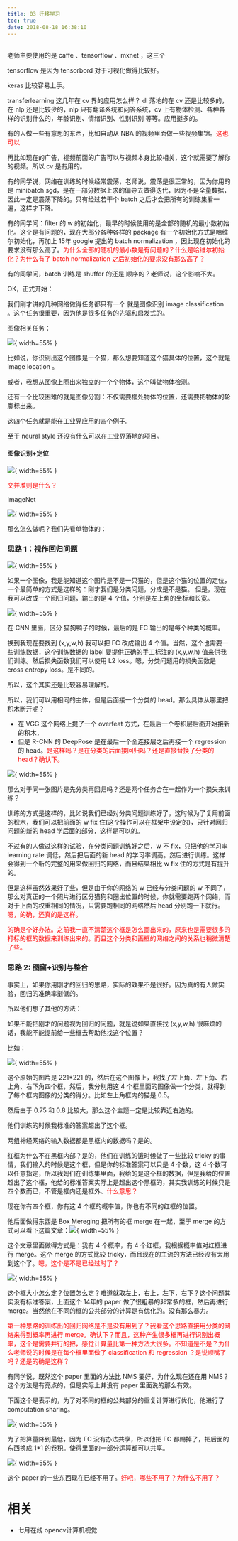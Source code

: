 ```yaml
---
title: 03 迁移学习
toc: true
date: 2018-08-18 16:38:10
---
```



##

老师主要使用的是 caffe 、tensorflow 、mxnet ，这三个

tensorflow 是因为 tensorbord 对于可视化做得比较好。

keras 比较容易上手。

transferlearning  这几年在 cv 界的应用怎么样？ dl 落地的在 cv 还是比较多的，在 nlp 还是比较少的，nlp 只有翻译系统和问答系统，cv 上有物体检测、各种各样的识别什么的，年龄识别、情绪识别、性别识别 等等。应用挺多的。

有的人做一些有意思的东西，比如自动从 NBA 的视频里面做一些视频集锦。<span style="color:red;">这也可以</span>

再比如现在的广告，视频前面的广告可以与视频本身比较相关，这个就需要了解你的视频。所以 cv 是有用的。

有的同学说，网络在训练的时候经常震荡，老师说，震荡是很正常的，因为你用的是 minibatch sgd，是在一部分数据上求的偏导去做得迭代，因为不是全量数据，因此一定是震荡下降的。只有经过若干个 batch 之后才会把所有的训练集看一遍，这样才下降。

有的同学问：filter 的 w 的初始化，最早的时候使用的是全部的随机的最小数初始化。这个是有问题的，现在大部分各种各样的 package 有一个初始化方式是哈维尔初始化，再加上 15年  google 提出的 batch normalization ，因此现在初始化的要求没有那么高了。<span style="color:red;">为什么全部的随机的最小数是有问题的？什么是哈维尔初始化？为什么有了 batch normalization 之后初始化的要求没有那么高了？</span>

有的同学问，batch 训练是 shuffer 的还是 顺序的？老师说，这个影响不大。



OK，正式开始：


我们刚才讲的几种网络做得任务都只有一个 就是图像识别 image classification 。这个任务很重要，因为他是很多任务的先驱和启发式的。

图像相关任务：

![](http://images.iterate.site/blog/image/180811/7a95FhKgkJ.png?imageslim){ width=55% }

比如说，你识别出这个图像是一个猫，那么想要知道这个猫具体的位置，这个就是 image location 。

或者，我想从图像上圈出来独立的一个个物体，这个叫做物体检测。

还有一个比较困难的就是图像分割：不仅需要框处物体的位置，还需要把物体的轮廓标出来。

这四个任务就是能在工业界应用的四个例子。

至于 neural style 还没有什么可以在工业界落地的项目。


#### 图像识别+定位

![](http://images.iterate.site/blog/image/180811/D9m9a4HfkD.png?imageslim){ width=55% }

<span style="color:red;">交并准则是什么？</span>

ImageNet

![](http://images.iterate.site/blog/image/180811/idD9Ce2fHd.png?imageslim){ width=55% }

那么怎么做呢？我们先看单物体的：

### 思路 1：视作回归问题

![](http://images.iterate.site/blog/image/180811/La9IAb075e.png?imageslim){ width=55% }

如果一个图像，我是能知道这个图片是不是一只猫的，但是这个猫的位置的定位，一个最简单的方式是这样的：刚才我们是分类问题，分成是不是猫。
但是，现在我可以改成一个回归问题，输出的是 4 个值，分别是左上角的坐标和长宽。


![](http://images.iterate.site/blog/image/180811/JBehgjhf7A.png?imageslim){ width=55% }

在 CNN 里面，区分 猫狗鸭子的时候，最后的是 FC 输出的是每个种类的概率。

换到我现在要找到 (x,y,w,h) 我可以把 FC 改成输出 4 个值。当然，这个也需要一些训练数据，这个训练数据的 label 要提供正确的手工标注的 (x,y,w,h) 值来供我们训练。然后损失函数我们可以使用  L2 loss。嗯，分类问题用的损失函数是 cross entropy loss。是不同的。

所以，这个其实还是比较容易理解的。

所以，我们可以用相同的主体，但是后面接一个分类的 head。那么具体从哪里把积木断开呢？

- 在 VGG 这个网络上提了一个 overfeat 方式，在最后一个卷积层后面开始接新的积木，
- 但是 R-CNN 的 DeepPose 是在最后一个全连接层之后再接一个 regression 的 head。<span style="color:red;">是这样吗？是在分类的后面接回归吗？还是直接替换了分类的 head？确认下。</span>

![](http://images.iterate.site/blog/image/180811/IdGgE5fJ09.png?imageslim){ width=55% }

那么对于同一张图片是先分类再回归吗？还是两个任务合在一起作为一个损失来训练？

训练的方式是这样的，比如说我们已经对分类问题训练好了，这时候为了复用前面的积木，我们可以把前面的 w fix 住(这个操作可以在框架中设定的)，只针对回归问题的新的 head 学后面的部分，这样是可以的。

不过有的人做过这样的试验，在分类问题训练好之后，w 不 fix，只把他的学习率 learning rate 调低，然后把后面的新 head 的学习率调高。然后进行训练。这样会得到一个新的完整的用来做回归的网络，而且结果相比 w fix 住的方式是有提升的。

但是这样虽然效果好了些，但是由于你的网络的 w 已经与分类问题的 w 不同了，那么对真正的一个照片进行区分猫狗和圈出位置的时候，你就需要跑两个网络，而对于上面的权重相同的情况，只需要跑相同的网络然后 head 分别跑一下就行。<span style="color:red;">嗯，的确，还真的是这样。</span>


<span style="color:red;">的确是个好办法。之前我一直不清楚这个框是怎么画出来的，原来也是需要很多的打标的框的数据来训练出来的。而且这个分类和画框的网络之间的关系也稍微清楚了些。</span>


### 思路 2: 图窗+识别与整合


事实上，如果你用刚才的回归的思路，实际的效果不是很好。因为真的有人做实验，回归的准确率挺低的。

所以他们想了其他的方法：

如果不能把刚才的问题视为回归的问题，就是说如果直接找 (x,y,w,h) 很麻烦的话，我能不能提前给一些框去帮助他找这个位置？

比如：

![](http://images.iterate.site/blog/image/180811/geabdI8h7A.png?imageslim){ width=55% }

这个原始的图片是 221*221 的，然后在这个图像上，我找了左上角、左下角、右上角、右下角四个框，然后，我分别用这 4 个框里面的图像做一个分类，就得到了每个框内图像的分类的得分。比如左上角框内的猫是 0.5。

然后由于 0.75 和 0.8 比较大，那么这个主题一定是比较靠近右边的。

他们训练的时候我标准的答案超出了这个框。

两组神经网络的输入数据都是黑框内的数据吗？是的。

红框为什么不在黑框内部？是的，他们在训练的饿时候做了一些比较 tricky 的事情，我们输入的时候是这个框，但是你的标准答案可以只是 4 个数，这 4 个数可以任意指定，所以我妈们在训练集里面，我给的是这个框的数据，但是我给的位置超出了这个框，他给的标准答案实际上是超出这个黑框的，其实我训练的时候只是四个数而已，不管是框内还是框外、<span style="color:red;">什么意思？</span>

现在你有四个框，你有这 4 个框的概率值，你也有不同的红框的位置。


他后面做得东西是 Box Mereging 把所有的框 merge 在一起，至于 merge 的方式可以看下这篇文章：![](http://images.iterate.site/blog/image/180812/dAKGBm9cFd.png?imageslim){ width=55% }

这个文章里面做得方式是：我有 4 个概率，有 4 个红框，我根据概率值对红框进行 merge。这个 merge 的方式比较 tricky，而且现在的主流的方法已经没有太用到这个了。<span style="color:red;">嗯，这个是不是已经过时了？</span>

![](http://images.iterate.site/blog/image/180812/mKeAAd5Ka9.png?imageslim){ width=55% }

这个框大小怎么定？位置怎么定？难道就取左上，右上，左下，右下？这个问题其实没有标准答案，上面这个 14年的 paper 做了很粗暴的非常多的框，然后再进行 merge。当然他在不同的框的公共部分的计算是有优化的。没有那么暴力。

<span style="color:red;">第一种思路的训练出的回归网络是不是没有用到了？我看这个思路直接用分类的网络来得到概率再进行 merge。确认下？而且，这种产生很多框再进行识别出概率，这个是需要并行的把，感觉计算量比第一种方法大很多。不知道是不是？为什么老师说的时候是在每个框里面做了 classification 和 regression ？是说顺嘴了吗？还是的确是这样？</span>

有同学说，既然这个 paper 里面的方法比 NMS 要好，为什么现在还在用 NMS？这个方法是有亮点的，但是实际上并没有 paper 里面说的那么有效。

下面这个是表示的，为了对不同的框的公共部分的重复计算进行优化，他进行了 computation  sharing。

![](http://images.iterate.site/blog/image/180812/4B9BkL5cg0.png?imageslim){ width=55% }

为了把算量降到最低，因为 FC 没有办法共享，所以他把 FC 都踢掉了，把后面的东西换成 1*1 的卷积。使得里面的一部分运算都可以共享。

![](http://images.iterate.site/blog/image/180812/L4GiJcF98f.png?imageslim){ width=55% }

这个 paper 的一些东西现在已经不用了。<span style="color:red;">好吧，哪些不用了？为什么不用了？</span>





# 相关

- 七月在线 opencv计算机视觉
